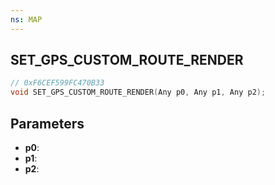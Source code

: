 ```yaml
---
ns: MAP
---
```

## SET_GPS_CUSTOM_ROUTE_RENDER

```c
// 0xF6CEF599FC470B33
void SET_GPS_CUSTOM_ROUTE_RENDER(Any p0, Any p1, Any p2);
```

## Parameters
* **p0**:
* **p1**:
* **p2**:
